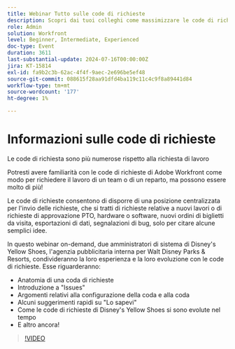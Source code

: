```yaml
---
title: Webinar Tutto sulle code di richieste
description: Scopri dai tuoi colleghi come massimizzare le code di richieste di Workfront. Scopri diversi utilizzi e best practice da Scarpe gialle Disney nel nostro webinar on-demand.
role: Admin
solution: Workfront
level: Beginner, Intermediate, Experienced
doc-type: Event
duration: 3611
last-substantial-update: 2024-07-16T00:00:00Z
jira: KT-15814
exl-id: fa9b2c3b-62ac-4f4f-9aec-2e696be5ef48
source-git-commit: 088615f28aa91dfd4ba119c11c4c9f8a89441d84
workflow-type: tm+mt
source-wordcount: '177'
ht-degree: 1%

---
```


# Informazioni sulle code di richieste

Le code di richiesta sono più numerose rispetto alla richiesta di lavoro

Potresti avere familiarità con le code di richieste di Adobe Workfront come modo per richiedere il lavoro di un team o di un reparto, ma possono essere molto di più!

Le code di richieste consentono di disporre di una posizione centralizzata per l&#39;invio delle richieste, che si tratti di richieste relative a nuovi lavori o di richieste di approvazione PTO, hardware o software, nuovi ordini di biglietti da visita, esportazioni di dati, segnalazioni di bug, solo per citare alcune semplici idee.

In questo webinar on-demand, due amministratori di sistema di Disney&#39;s Yellow Shoes, l&#39;agenzia pubblicitaria interna per Walt Disney Parks &amp; Resorts, condivideranno la loro esperienza e la loro evoluzione con le code di richieste. Esse riguarderanno:

* Anatomia di una coda di richieste
* Introduzione a &quot;Issues&quot;
* Argomenti relativi alla configurazione della coda e alla coda
* Alcuni suggerimenti rapidi su &quot;Lo sapevi&quot;
* Come le code di richieste di Disney&#39;s Yellow Shoes si sono evolute nel tempo
* E altro ancora!

>[!VIDEO](https://video.tv.adobe.com/v/3431008/?learn=on)
